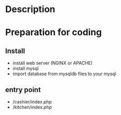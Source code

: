 # Description
# Preparation for coding
## Install
* install web server (NGINX or APACHE)
* install mysql
* import database from mysqldb files to your mysql
## entry point
* /cashier/index.php
* /kitchen/index.php

